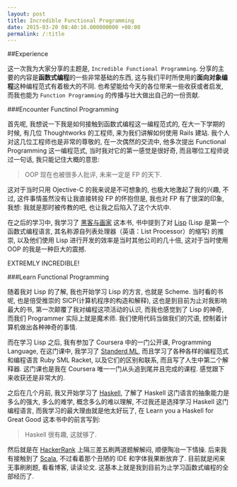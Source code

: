 ```yaml
---
layout: post
title: Incredible Functional Programming
date: 2015-03-20 08:40:16.000000000 +08:00
permalink: /:title
---
```



##Experience

这一次我为大家分享的主题是, `Incredible Functional Programming`. 分享的主要的内容是**函数式编程**的一些非常基础的东西, 这与我们平时所使用的**面向对象编程**这种编程范式有着极大的不同. 也希望能给今天的各位带来一些收获或者启发, 而我也能为 `Function Programming` 的传播与壮大做出自己的一份贡献.

###Encounter Functinol Programming

首先呢, 我想说一下我是如何接触到函数式编程这一编程范式的, 在大一下学期的时候, 有几位 Thoughtworks 的工程师, 来为我们讲解如何使用 Rails 建站. 我个人对这几位工程师也是非常的尊敬的, 在一次偶然的交流中, 他多次提出 Functional Programming 这一编程范式, 当时我对它的第一感觉是很好奇, 而且哪位工程师说过一句话, 我只能记住大概的意思:

> OOP 现在也被很多人批评, 未来一定是 FP 的天下.

这对于当时只用 Ojective-C 的我来说是不可想象的, 也极大地激起了我的兴趣, 不过, 这件事情虽然没有让我直接转投 FP 的怀抱但是, 我也对 FP 有了很深的印象, 我想: 我就是那时被传教的吧, 也让我之后陷入了这个大坑中.

在之后的学习中, 我学习了
[黑客与画家](http://www.amazon.cn/%E9%BB%91%E5%AE%A2%E4%B8%8E%E7%94%BB%E5%AE%B6-%E7%A1%85%E8%B0%B7%E5%88%9B%E4%B8%9A%E4%B9%8B%E7%88%B6Paul-Graham%E6%96%87%E9%9B%86-Paul-Graham/dp/B004WHZGZQ/ref=sr_1_4?ie=UTF8&qid=1426784128&sr=8-4&keywords=%E9%BB%91%E5%AE%A2)
这本书, 书中提到了对 [Lisp](http://zh.wikipedia.org/wiki/LISP) (Lisp 是第一个函数式编程语言, 其名称源自列表处理器（英语：List Processor）的缩写) 的推崇, 以及他们使用 Lisp 进行开发的效率是当时其他公司的几十倍, 这对于当时使用 OOP 的我是一种巨大的震撼.

EXTREMLY INCREDIBLE!

###Learn Functional Programming

随着我对 Lisp 的了解, 我也开始学习 Lisp 的方言, 也就是 Scheme. 当时看的书呢, 也是倍受推崇的 SICP(计算机程序的构造和解释), 这也是到目前为止对我影响最大的书, 第一次颠覆了我对编程这项活动的认识, 而我也感觉到了 Lisp 的神奇, 而我们 Programmer 实际上就是魔术师. 我们使用代码当做我们的咒语, 控制着计算机做出各种神奇的事情. 

而在学习 Lisp 之后, 我有参加了 Coursera 中的一门公开课, Programming Language, 在这门课中, 我学习了 [Standerd ML](http://zh.wikipedia.org/wiki/ML%E8%AF%AD%E8%A8%80), 而且学习了各种各样的编程范式和编程语言 Ruby SML Racket, 以及它们的区别和联系, 而且写了人生中第二个解释器. 这门课也是我在 Coursera 唯一一门从头追到尾并且完成的课程. 感觉跟下来收获还是非常大的.

之后在几个月前, 我又开始学习了 [Haskell](http://zh.wikipedia.org/wiki/Haskell), 了解了 Haskell 这门语言的抽象能力是多么的强大, 多么的难学, 概念多么的难以理解, 不过我还是选择学习 Haskell 这门编程语言, 而我学习的最大理由就是他太好玩了, 在 Learn you a Haskell for Great Good 这本书中的前言写到:

> Haskell 很有趣, 这就够了.

然后就是在 [HackerRank](https://www.hackerrank.com/domains/fp) 上隔三差五刷两道题解解闷, 顺便陶冶一下情操. 后来我有接触到了 [Scala](http://zh.wikipedia.org/wiki/Scala), 不过看着那个丑陋的 IDE 和字体我果断放弃了. 目前就是闲来无事刷刷题, 看看博客, 读读论文. 这基本上就是我到目前为止学习函数式编程的全部经历了.


